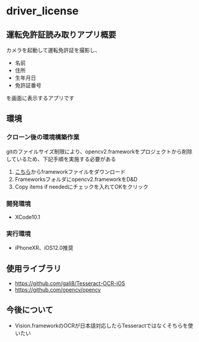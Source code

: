 # driver_license

## 運転免許証読み取りアプリ概要

カメラを起動して運転免許証を撮影し、

- 名前
- 住所
- 生年月日
- 免許証番号

を画面に表示するアプリです

## 環境

### クローン後の環境構築作業

gitのファイルサイズ制限により、opencv2.frameworkをプロジェクトから削除しているため、下記手順を実施する必要がある<br>
1. [こちら](https://drive.google.com/open?id=1ZAN5BwHQFvfDP5BR69T0LUyekvIupZ78)からframeworkファイルをダウンロード
2. Frameworksフォルダにopencv2.frameworkをD&D
3. Copy items if neededにチェックを入れてOKをクリック

### 開発環境
- XCode10.1

### 実行環境
- iPhoneXR、iOS12.0推奨

## 使用ライブラリ

- https://github.com/gali8/Tesseract-OCR-iOS
- https://github.com/opencv/opencv

## 今後について

- Vision.frameworkのOCRが日本語対応したらTesseractではなくそちらを使いたい
